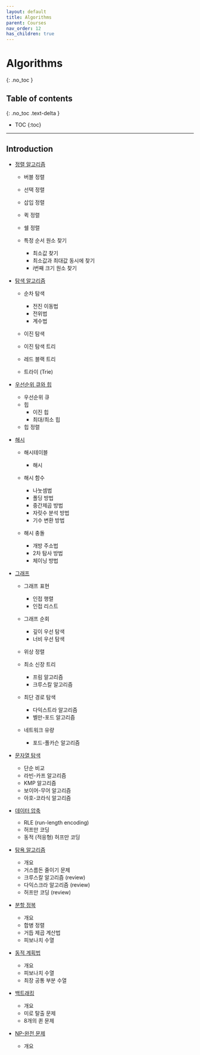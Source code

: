 ```yaml
---
layout: default
title: Algorithms
parent: Courses
nav_order: 12
has_children: true
---
```


# Algorithms
{: .no_toc }

## Table of contents
{: .no_toc .text-delta }

- TOC
{:toc}

---

## Introduction

- [정렬 알고리즘](sort.md)

  - 버블 정렬
  - 선택 정렬
  - 삽입 정렬
  - 퀵 정렬
  - 쉘 정렬

  - 특정 순서 원소 찾기
    - 최소값 찾기
    - 최소값과 최대값 동시에 찾기
    - i번째 크기 원소 찾기

- [탐색 알고리즘](search.md)

  - 순차 탐색
    - 전진 이동법
    - 전위법
    - 계수법

  - 이진 탐색
  - 이진 탐색 트리
  - 레드 블랙 트리

  - 트라이 (Trie)

- [우선순위 큐와 힙](heap.md)

  - 우선순위 큐
  - 힙
    - 이진 힙
    - 최대/최소 힙
  - 힙 정렬

- [해시](hash.md)

  - 해시테이블
    - 해시

  - 해시 함수
    - 나눗셈법
    - 폴딩 방법
    - 중간제곱 방법
    - 자릿수 분석 방법
    - 기수 변환 방법

  - 해시 충돌
    - 개방 주소법
    - 2차 탐사 방법
    - 체이닝 방법

- [그래프](graph.md)

  - 그래프 표현
    - 인접 행렬
    - 인접 리스트

  - 그래프 순회
    - 깊이 우선 탐색
    - 너비 우선 탐색

  - 위상 정렬

  - 최소 신장 트리
    - 프림 알고리즘
    - 크루스칼 알고리즘

  - 최단 경로 탐색
    - 다익스트라 알고리즘
    - 벨만-포드 알고리즘

  - 네트워크 유량
    - 포드-풀카슨 알고리즘

- [문자열 탐색](string_matching.md)

  - 단순 비교
  - 라빈-카프 알고리즘
  - KMP 알고리즘
  - 보이어-무어 알고리즘
  - 아호-코라식 알고리즘

- [데이터 압축](compression.md)

  - RLE (run-length encoding)
  - 허프만 코딩
  - 동적 (적응형) 허프만 코딩

- [탐욕 알고리즘](greedy.md)

  - 개요
  - 거스름돈 줄이기 문제
  - 크루스칼 알고리즘 (review)
  - 다익스크라 알고리즘 (review)
  - 허프만 코딩 (review)

- [분할 정복](divide_conquer.md)

  - 개요
  - 합병 정렬
  - 거듭 제곱 계산법
  - 피보나치 수열

- [동적 계획법](dynamic_programming.md)

  - 개요
  - 피보나치 수열
  - 최장 공통 부분 수열

- [백트래킹](back_tracking.md)

  - 개요
  - 미로 탈출 문제
  - 8개의 퀸 문제

- [NP-완전 문제](np.md)

  - 개요
